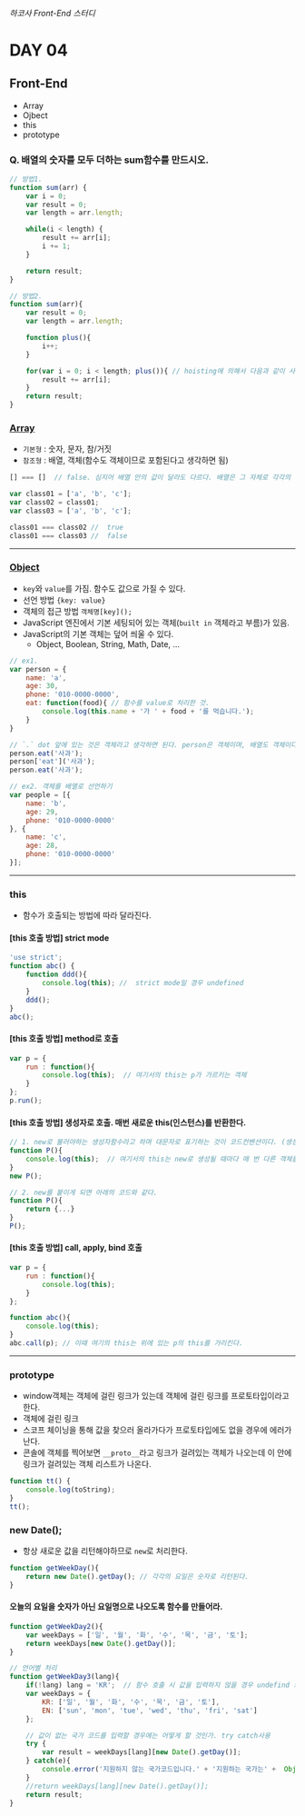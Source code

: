 ###### 하코사 Front-End 스터디

# DAY 04
## Front-End
- Array
- Ojbect
- this
- prototype

### Q. 배열의 숫자를 모두 더하는 sum함수를 만드시오.

```js
// 방법1.
function sum(arr) {
    var i = 0;
    var result = 0;
    var length = arr.length;

    while(i < length) {
        result += arr[i];
        i += 1;
    }

    return result;
}

// 방법2.
function sum(arr){
    var result = 0;
    var length = arr.length;

    function plus(){
        i++;
    }

    for(var i = 0; i < length; plus()){ // hoisting에 의해서 다음과 같이 사용해도 문제없이 실행된다.
        result += arr[i];
    }
    return result;
}
```

### [Array](https://developer.mozilla.org/en-US/docs/Web/JavaScript/Reference/Global_Objects/Object)
- `기본형` : 숫자, 문자, 참/거짓
- `참조형` : 배열, 객체(함수도 객체이므로 포함된다고 생각하면 됨)

```js
[] === []  // false. 심지어 배열 안의 값이 달라도 다르다. 배열은 그 자체로 각각의 다른 특성을 가지고 있다고 생각하여 true가 나올 수 없다.

var class01 = ['a', 'b', 'c'];
var class02 = class01;
var class03 = ['a', 'b', 'c'];

class01 === class02 //  true
class01 === class03 //  false
```

---

### [Object](https://developer.mozilla.org/ko/docs/Web/JavaScript/Reference/Global_Objects/Object)
- `key`와 `value`를 가짐. 함수도 값으로 가질 수 있다.
- 선언 방법 `{key: value}`
- 객체의 접근 방법 `객체명[key]();`
- JavaScript 엔진에서 기본 세팅되어 있는 객체(`built in` 객체라고 부름)가 있음.  
- JavaScript의 기본 객체는 덮어 씌울 수 있다.
    - Object, Boolean, String, Math, Date, ...

```js
// ex1.
var person = {
    name: 'a',
    age: 30,
    phone: '010-0000-0000',
    eat: function(food){ // 함수를 value로 처리한 것.
        console.log(this.name + '가 ' + food + '를 먹습니다.');
    }
}

// `.` dot 앞에 있는 것은 객체라고 생각하면 된다. person은 객체이며, 배열도 객체이다.(arr.length)
person.eat('사과');
person['eat']('사과');
person.eat('사과');
```

```js
// ex2. 객체를 배열로 선언하기
var people = [{
    name: 'b',
    age: 29,
    phone: '010-0000-0000'
}, {
    name: 'c',
    age: 28,
    phone: '010-0000-0000'
}];
```

---

### this
- 함수가 호출되는 방법에 따라 달라진다.

#### [this 호출 방법] strict mode

```js
'use strict';
function abc() {
    function ddd(){
        console.log(this); //  strict mode일 경우 undefined
    }
    ddd();
}
abc();
```

#### [this 호출 방법] method로 호출

```js
var p = {
    run : function(){
        console.log(this);  // 여기서의 this는 p가 가르키는 객체
    }
};
p.run();
```

#### [this 호출 방법] 생성자로 호출. 매번 새로운 this(인스턴스)를 반환한다.

```js
// 1. new로 불러야하는 생성자함수라고 하며 대문자로 표기하는 것이 코드컨벤션이다. (생성자 함수는 JavaScript에는 없는 개념. JAVA개념)
function P(){
    console.log(this);  // 여기서의 this는 new로 생성될 때마다 매 번 다른 객체를 생성한다.
}
new P();

// 2. new를 붙이게 되면 아래의 코드와 같다.
function P(){
    return {...}      
}
P();
```

#### [this 호출 방법] call, apply, bind 호출

```js
var p = {
    run : function(){
        console.log(this);
    }
};

function abc(){
    console.log(this);
}
abc.call(p); // 이때 여기의 this는 위에 있는 p의 this를 가리킨다.
```
---

### prototype
- window객체는 객체에 걸린 링크가 있는데 객체에 걸린 링크를 프로토타입이라고 한다.
- 객체에 걸린 링크
- 스코프 체이닝을 통해 값을 찾으러 올라가다가 프로토타입에도 없을 경우에 에러가 난다.
- 콘솔에 객체를 찍어보면 `__proto__`라고 링크가 걸려있는 객체가 나오는데 이 안에 링크가 걸려있는 객체 리스트가 나온다.

```js
function tt() {
    console.log(toString);
}
tt();
```

### new Date();
- 항상 새로운 값을 리턴해야하므로 `new`로 처리한다.

```js
function getWeekDay(){
    return new Date().getDay(); // 각각의 요일은 숫자로 리턴된다.
}
```


#### 오늘의 요일을 숫자가 아닌 요일명으로 나오도록 함수를 만들어라.

```js
function getWeekDay2(){
    var weekDays = ['일', '월', '화', '수', '목', '금', '토'];
    return weekDays[new Date().getDay()];
}

// 언어별 처리
function getWeekDay3(lang){
    if(!lang) lang = 'KR';  // 함수 호출 시 값을 입력하지 않을 경우 undefind 키 값을 찾으려 해서 에러가 난다. 따라서 방어코드가 필요하다.
    var weekDays = {
        KR: ['일', '월', '화', '수', '목', '금', '토'],
        EN: ['sun', 'mon', 'tue', 'wed', 'thu', 'fri', 'sat']
    };

    // 값이 없는 국가 코드를 입력할 경우에는 어떻게 할 것인가. try catch사용
    try {
        var result = weekDays[lang][new Date().getDay()];
    } catch(e){
        console.error('지원하지 않는 국가코드입니다.' + '지원하는 국가는' +  Object.keys(weekDays) + '입니다.' +  '에러는 다음과 같습니다.' + e);
    }
    //return weekDays[lang][new Date().getDay()];
    return result;
}
```
